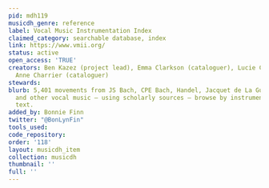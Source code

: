 ```yaml
---
pid: mdh119
musicdh_genre: reference
label: Vocal Music Instrumentation Index
claimed_category: searchable database, index
link: https://www.vmii.org/
status: active
open_access: 'TRUE'
creators: Ben Kazez (project lead), Emma Clarkson (cataloguer), Lucie Chabard (cataloguer),
  Anne Charrier (cataloguer)
stewards: 
blurb: 5,401 movements from JS Bach, CPE Bach, Handel, Jacquet de La Guerre, Clérambault
  and other vocal music – using scholarly sources – browse by instrumentation and
  text.
added_by: Bonnie Finn
twitter: "@BonLynFin"
tools_used: 
code_repository: 
order: '118'
layout: musicdh_item
collection: musicdh
thumbnail: ''
full: ''
---
```

